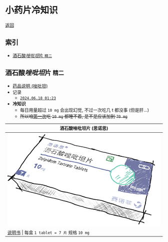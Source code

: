# 小药片冷知识

[返回](README.md)

## 索引

- [酒石酸*唑吡坦*片 `精二`](#酒石酸唑吡坦片-精二)

## 酒石酸*唑吡坦*片 `精二`

- [药品说明 (唑吡坦)](https://zh.wikipedia.org/zh-hans/%E5%94%91%E5%90%A1%E5%9D%A6)
- 记录
  - [`2024.06.18 01:23`](sleep.md#唑吡坦-思诺思-精二)
- **冷知识**
  - 每日用量超过 `10 mg` 会出现幻觉, 不过一次吃几 t 都没事 (但是肝...)
  - ~~所以咱[第一次](sleep.md#唑吡坦-思诺思-精二)吃 `10 mg` 都睡不着, 是不是应该加到 `70 mg`~~

|酒石酸唑吡坦片 (思诺思)|
|---|
| ![img](assets/酒石酸唑吡坦片.png) |
| [说明书](酒石酸唑吡坦片-stilnox-cn-20240831.pdf) \| 每盒 `1 tablet = 7 片` 规格 `10 mg` |
